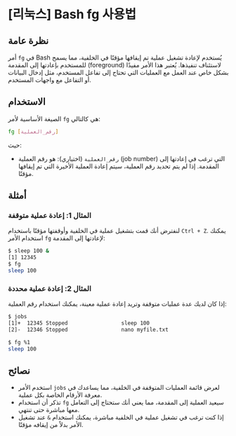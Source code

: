 # [리눅스] Bash fg 사용법

## نظرة عامة
أمر `fg` في Bash يُستخدم لإعادة تشغيل عملية تم إيقافها مؤقتًا في الخلفية، مما يسمح للمستخدم بإعادتها إلى المقدمة (foreground) لاستئناف تنفيذها. يُعتبر هذا الأمر مفيدًا بشكل خاص عند العمل مع العمليات التي تحتاج إلى تفاعل المستخدم، مثل إدخال البيانات أو التفاعل مع واجهات المستخدم.

## الاستخدام
الصيغة الأساسية لأمر `fg` هي كالتالي:

```bash
fg [رقم_العملية]
```

حيث:
- `رقم_العملية` (اختياري): هو رقم العملية (job number) التي ترغب في إعادتها إلى المقدمة. إذا لم يتم تحديد رقم العملية، سيتم إعادة العملية الأخيرة التي تم إيقافها مؤقتًا.

## أمثلة
### المثال 1: إعادة عملية متوقفة
لنفترض أنك قمت بتشغيل عملية في الخلفية وأوقفتها مؤقتًا باستخدام `Ctrl + Z`. يمكنك استخدام الأمر `fg` لإعادتها إلى المقدمة:

```bash
$ sleep 100 &
[1] 12345
$ fg
sleep 100
```

### المثال 2: إعادة عملية محددة
إذا كان لديك عدة عمليات متوقفة وتريد إعادة عملية معينة، يمكنك استخدام رقم العملية:

```bash
$ jobs
[1]+  12345 Stopped                 sleep 100
[2]-  12346 Stopped                 nano myfile.txt

$ fg %1
sleep 100
```

## نصائح
- استخدم الأمر `jobs` لعرض قائمة العمليات المتوقفة في الخلفية، مما يساعدك في معرفة الأرقام الخاصة بكل عملية.
- تذكر أن استخدام `fg` سيعيد العملية إلى المقدمة، مما يعني أنك ستحتاج إلى التعامل معها مباشرة حتى تنتهي.
- إذا كنت ترغب في تشغيل عملية في الخلفية مباشرة، يمكنك استخدام `&` عند تشغيل الأمر بدلاً من إيقافه مؤقتًا.